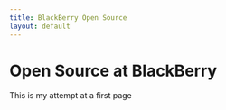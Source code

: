 ```yaml
---
title: BlackBerry Open Source
layout: default
---
```


# Open Source at BlackBerry

This is my attempt at a first page